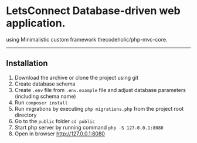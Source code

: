 # LetsConnect Database-driven web application.
using Minimalistic custom framework thecodeholic/php-mvc-core.

----
## Installation

1. Download the archive or clone the project using git
2. Create database schema
3. Create `.env` file from `.env.example` file and adjust database parameters (including schema name)
4. Run `composer install`
5. Run migrations by executing `php migrations.php` from the project root directory
6. Go to the `public` folder  `cd public`
7. Start php server by running command `php -S 127.0.0.1:8080` 
8. Open in browser http://127.0.0.1:8080